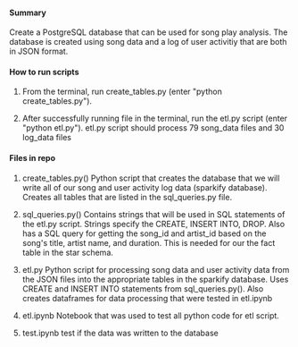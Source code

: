 #### Summary 
Create a PostgreSQL database that can be used for song play analysis. The database is created using song data and a log of user activitiy that are both in JSON format. 

#### How to run scripts
1) From the terminal, run create_tables.py (enter "python create_tables.py").

2) After successfully running file in the terminal, run the etl.py script (enter "python etl.py"). etl.py script should process 79 song_data files and 30 log_data files


#### Files in repo
1) create_tables.py()
Python script that creates the database that we will write all of our song and user activity log data (sparkify database). 
Creates all tables that are listed in the sql_queries.py file.

2) sql_queries.py()
Contains strings that will be used in SQL statements of the etl.py script. Strings specify the CREATE, INSERT INTO, DROP.
Also has a SQL query for getting the song_id and artist_id based on the song's title, artist name, and duration. This is needed for our the fact table in the star schema.

3) etl.py
Python script for processing song data and user activity data from the JSON files into the appropriate tables in the sparkify database. 
Uses CREATE and INSERT INTO statements from sql_queries.py(). Also creates dataframes for data processing that were tested in etl.ipynb

4) etl.ipynb
Notebook that was used to test all python code for etl script.

5) test.ipynb
test if the data was written to the database
